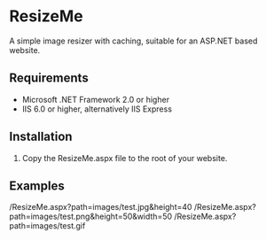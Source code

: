 # ResizeMe

A simple image resizer with caching, suitable for an ASP.NET based website.

## Requirements

 * Microsoft .NET Framework 2.0 or higher
 * IIS 6.0 or higher, alternatively IIS Express

## Installation

 1. Copy the ResizeMe.aspx file to the root of your website.

## Examples

/ResizeMe.aspx?path=images/test.jpg&height=40
/ResizeMe.aspx?path=images/test.png&height=50&width=50
/ResizeMe.aspx?path=images/test.gif
